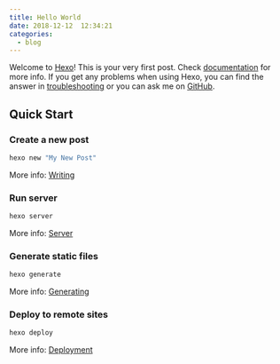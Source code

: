 ```yaml
---
title: Hello World
date: 2018-12-12  12:34:21
categories:
  - blog
---
```


Welcome to [Hexo](https://hexo.io/)! This is your very first post. Check [documentation](https://hexo.io/docs/) for more info. If you get any problems when using Hexo, you can find the answer in [troubleshooting](https://hexo.io/docs/troubleshooting.html) or you can ask me on [GitHub](https://github.com/hexojs/hexo/issues).

## Quick Start

### Create a new post

```bash
hexo new "My New Post"
```

More info: [Writing](https://hexo.io/docs/writing.html)

### Run server

```bash
hexo server
```

More info: [Server](https://hexo.io/docs/server.html)

### Generate static files

```bash
hexo generate
```

More info: [Generating](https://hexo.io/docs/generating.html)

### Deploy to remote sites

```bash
hexo deploy
```

More info: [Deployment](https://hexo.io/docs/one-command-deployment.html)
